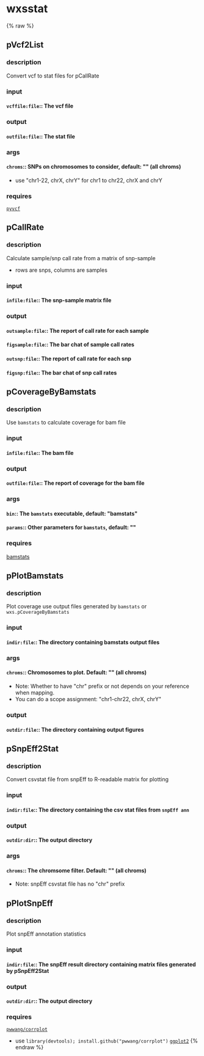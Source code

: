 # wxsstat
<!-- toc -->
{% raw %}

## pVcf2List

### description
Convert vcf to stat files for pCallRate

### input
#### `vcffile:file`:: The vcf file  

### output
#### `outfile:file`:: The stat file  

### args
#### `chroms`:: SNPs on chromosomes to consider, default: "" (all chroms)  
- use "chr1-22, chrX, chrY" for chr1 to chr22, chrX and chrY

### requires
[`pyvcf`](https://github.com/jamescasbon/PyVCF)

## pCallRate

### description
Calculate sample/snp call rate from a matrix of snp-sample
- rows are snps, columns are samples

### input
#### `infile:file`::    The snp-sample matrix file  

### output
#### `outsample:file`:: The report of call rate for each sample  
#### `figsample:file`:: The bar chat of sample call rates  
#### `outsnp:file`::    The report of call rate for each snp  
#### `figsnp:file`::    The bar chat of snp call rates  

## pCoverageByBamstats

### description
Use `bamstats` to calculate coverage for bam file

### input
#### `infile:file`::  The bam file  

### output
#### `outfile:file`::    The report of coverage for the bam file  

### args
#### `bin`:: The `bamstats` executable, default: "bamstats"  
#### `params`:: Other parameters for `bamstats`, default: ""  

### requires
[bamstats](http://bamstats.sourceforge.net/)

## pPlotBamstats

### description
Plot coverage use output files generated by `bamstats` or `wxs.pCoverageByBamstats`

### input
#### `indir:file`:: The directory containing bamstats output files  

### args
#### `chroms`:: Chromosomes to plot. Default: "" (all chroms)  
- Note: Whether to have "chr" prefix or not depends on your reference when mapping.
- You can do a scope assignment: "chr1-chr22, chrX, chrY"

### output
#### `outdir:file`:: The directory containing output figures  

## pSnpEff2Stat

### description
Convert csvstat file from snpEff to R-readable matrix for plotting

### input
#### `indir:file`:: The directory containing the csv stat files from `snpEff ann`  

### output
#### `outdir:dir`:: The output directory  

### args
#### `chroms`::     The chromsome filter. Default: "" (all chroms)  
- Note: snpEff csvstat file has no "chr" prefix

## pPlotSnpEff

### description
Plot snpEff annotation statistics

### input
#### `indir:file`:: The snpEff result directory containing matrix files generated by pSnpEff2Stat  

### output
#### `outdir:dir`:: The output directory  

### requires
[`pwwang/corrplot`](https://github.com/pwwang/corrplot)
- use `library(devtools); install.github("pwwang/corrplot")`
[`ggplot2`](http://ggplot2.org/)
{% endraw %}
